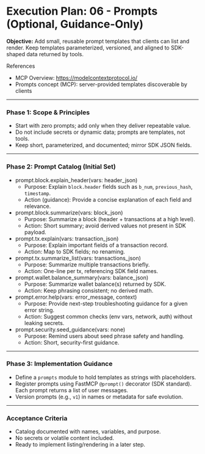 # Execution Plan: 06 - Prompts (Optional, Guidance-Only)

**Objective:** Add small, reusable prompt templates that clients can list and render. Keep templates parameterized, versioned, and aligned to SDK-shaped data returned by tools.

References
- MCP Overview: https://modelcontextprotocol.io/
- Prompts concept (MCP): server-provided templates discoverable by clients

---

### Phase 1: Scope & Principles
- Start with zero prompts; add only when they deliver repeatable value.
- Do not include secrets or dynamic data; prompts are templates, not tools.
- Keep short, parameterized, and documented; mirror SDK JSON fields.

---

### Phase 2: Prompt Catalog (Initial Set)
- prompt.block.explain_header(vars: header_json)
  - Purpose: Explain `block.header` fields such as `b_num`, `previous_hash`, `timestamp`.
  - Action (guidance): Provide a concise explanation of each field and relevance.
- prompt.block.summarize(vars: block_json)
  - Purpose: Summarize a block (header + transactions at a high level).
  - Action: Short summary; avoid derived values not present in SDK payload.
- prompt.tx.explain(vars: transaction_json)
  - Purpose: Explain important fields of a transaction record.
  - Action: Map to SDK fields; no renaming.
- prompt.tx.summarize_list(vars: transactions_json)
  - Purpose: Summarize multiple transactions briefly.
  - Action: One-line per tx, referencing SDK field names.
- prompt.wallet.balance_summary(vars: balance_json)
  - Purpose: Summarize wallet balance(s) returned by SDK.
  - Action: Keep phrasing consistent; no derived math.
- prompt.error.help(vars: error_message, context)
  - Purpose: Provide next-step troubleshooting guidance for a given error string.
  - Action: Suggest common checks (env vars, network, auth) without leaking secrets.
- prompt.security.seed_guidance(vars: none)
  - Purpose: Remind users about seed phrase safety and handling.
  - Action: Short, security-first guidance.

---

### Phase 3: Implementation Guidance
- Define a `prompts` module to hold templates as strings with placeholders.
- Register prompts using FastMCP `@prompt()` decorator (SDK standard). Each prompt returns a list of user messages.
- Version prompts (e.g., `v1`) in names or metadata for safe evolution.

---

### Acceptance Criteria
- Catalog documented with names, variables, and purpose.
- No secrets or volatile content included.
- Ready to implement listing/rendering in a later step.
